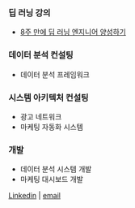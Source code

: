 

### 딥 러닝 강의
- [8주 만에 딥 러닝 엔지니어 양성하기](http://http://8wk-dl.dano.ai/)

### 데이터 분석 컨설팅
- 데이터 분석 프레임워크

### 시스템 아키텍처 컨설팅
- 광고 네트워크
- 마케팅 자동화 시스템 

### 개발
- 데이터 분석 시스템 개발
- 마케팅 대시보드 개발


[Linkedin](https://www.linkedin.com/in/danolee/) | [email](mailto:dano@dano.ai)